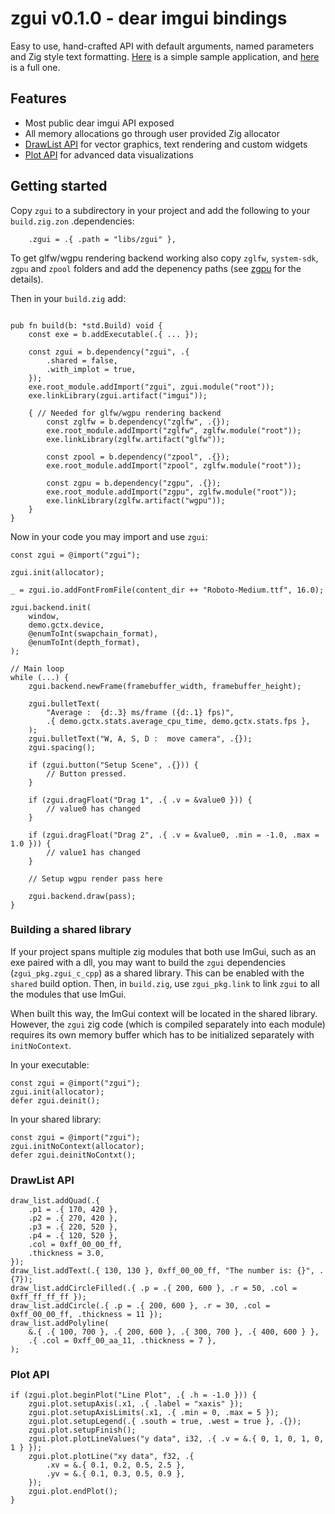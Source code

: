 # zgui v0.1.0 - dear imgui bindings

Easy to use, hand-crafted API with default arguments, named parameters and Zig style text formatting. [Here](https://github.com/michal-z/zig-gamedev/tree/main/samples/minimal_zgpu_zgui) is a simple sample application, and [here](https://github.com/michal-z/zig-gamedev/tree/main/samples/gui_test_wgpu) is a full one.

## Features

* Most public dear imgui API exposed
* All memory allocations go through user provided Zig allocator
* [DrawList API](#drawlist-api) for vector graphics, text rendering and custom widgets
* [Plot API](#plot-api) for advanced data visualizations

## Getting started

Copy `zgui` to a subdirectory in your project and add the following to your `build.zig.zon` .dependencies:
```zig
    .zgui = .{ .path = "libs/zgui" },
```

To get glfw/wgpu rendering backend working also copy `zglfw`, `system-sdk`, `zgpu` and `zpool` folders and add the depenency paths (see [zgpu](https://github.com/zig-gamedev/zig-gamedev/tree/main/libs/zgpu) for the details).

Then in your `build.zig` add:
```zig

pub fn build(b: *std.Build) void {
    const exe = b.addExecutable(.{ ... });

    const zgui = b.dependency("zgui", .{
        .shared = false,
        .with_implot = true,
    });
    exe.root_module.addImport("zgui", zgui.module("root"));
    exe.linkLibrary(zgui.artifact("imgui"));
    
    { // Needed for glfw/wgpu rendering backend
        const zglfw = b.dependency("zglfw", .{});
        exe.root_module.addImport("zglfw", zglfw.module("root"));
        exe.linkLibrary(zglfw.artifact("glfw"));

        const zpool = b.dependency("zpool", .{});
        exe.root_module.addImport("zpool", zglfw.module("root"));

        const zgpu = b.dependency("zgpu", .{});
        exe.root_module.addImport("zgpu", zglfw.module("root"));
        exe.linkLibrary(zglfw.artifact("wgpu"));
    }
}
```

Now in your code you may import and use `zgui`:

```zig
const zgui = @import("zgui");

zgui.init(allocator);

_ = zgui.io.addFontFromFile(content_dir ++ "Roboto-Medium.ttf", 16.0);

zgui.backend.init(
    window,
    demo.gctx.device,
    @enumToInt(swapchain_format),
    @enumToInt(depth_format),
);
```

```zig
// Main loop
while (...) {
    zgui.backend.newFrame(framebuffer_width, framebuffer_height);

    zgui.bulletText(
        "Average :  {d:.3} ms/frame ({d:.1} fps)",
        .{ demo.gctx.stats.average_cpu_time, demo.gctx.stats.fps },
    );
    zgui.bulletText("W, A, S, D :  move camera", .{});
    zgui.spacing();

    if (zgui.button("Setup Scene", .{})) {
        // Button pressed.
    }

    if (zgui.dragFloat("Drag 1", .{ .v = &value0 })) {
        // value0 has changed
    }

    if (zgui.dragFloat("Drag 2", .{ .v = &value0, .min = -1.0, .max = 1.0 })) {
        // value1 has changed
    }

    // Setup wgpu render pass here

    zgui.backend.draw(pass);
}
```

### Building a shared library

If your project spans multiple zig modules that both use ImGui, such as an exe paired with a dll, you may want to build the `zgui` dependencies (`zgui_pkg.zgui_c_cpp`) as a shared library. This can be enabled with the `shared` build option. Then, in `build.zig`, use `zgui_pkg.link` to link `zgui` to all the modules that use ImGui.

When built this way, the ImGui context will be located in the shared library. However, the `zgui` zig code (which is compiled separately into each module) requires its own memory buffer which has to be initialized separately with `initNoContext`.

In your executable:
```zig
const zgui = @import("zgui");
zgui.init(allocator);
defer zgui.deinit();
```

In your shared library:
```zig
const zgui = @import("zgui");
zgui.initNoContext(allocator);
defer zgui.deinitNoContxt();
```

### DrawList API

```zig
draw_list.addQuad(.{
    .p1 = .{ 170, 420 },
    .p2 = .{ 270, 420 },
    .p3 = .{ 220, 520 },
    .p4 = .{ 120, 520 },
    .col = 0xff_00_00_ff,
    .thickness = 3.0,
});
draw_list.addText(.{ 130, 130 }, 0xff_00_00_ff, "The number is: {}", .{7});
draw_list.addCircleFilled(.{ .p = .{ 200, 600 }, .r = 50, .col = 0xff_ff_ff_ff });
draw_list.addCircle(.{ .p = .{ 200, 600 }, .r = 30, .col = 0xff_00_00_ff, .thickness = 11 });
draw_list.addPolyline(
    &.{ .{ 100, 700 }, .{ 200, 600 }, .{ 300, 700 }, .{ 400, 600 } },
    .{ .col = 0xff_00_aa_11, .thickness = 7 },
);
```
### Plot API
```zig
if (zgui.plot.beginPlot("Line Plot", .{ .h = -1.0 })) {
    zgui.plot.setupAxis(.x1, .{ .label = "xaxis" });
    zgui.plot.setupAxisLimits(.x1, .{ .min = 0, .max = 5 });
    zgui.plot.setupLegend(.{ .south = true, .west = true }, .{});
    zgui.plot.setupFinish();
    zgui.plot.plotLineValues("y data", i32, .{ .v = &.{ 0, 1, 0, 1, 0, 1 } });
    zgui.plot.plotLine("xy data", f32, .{
        .xv = &.{ 0.1, 0.2, 0.5, 2.5 },
        .yv = &.{ 0.1, 0.3, 0.5, 0.9 },
    });
    zgui.plot.endPlot();
}
```
